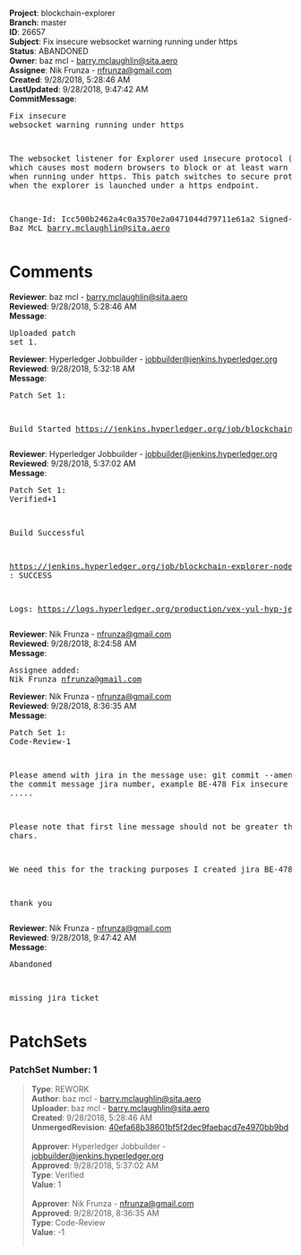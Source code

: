 <strong>Project</strong>: blockchain-explorer<br><strong>Branch</strong>: master<br><strong>ID</strong>: 26657<br><strong>Subject</strong>: Fix insecure websocket warning running under https<br><strong>Status</strong>: ABANDONED<br><strong>Owner</strong>: baz mcl - barry.mclaughlin@sita.aero<br><strong>Assignee</strong>: Nik Frunza - nfrunza@gmail.com<br><strong>Created</strong>: 9/28/2018, 5:28:46 AM<br><strong>LastUpdated</strong>: 9/28/2018, 9:47:42 AM<br><strong>CommitMessage</strong>:<br><pre>Fix insecure websocket warning running under https

The websocket listener for Explorer used insecure protocol (ws:)
which causes most modern browsers to block or at least warn as
insecure when running under https. This patch switches to secure
protocol (wss:) when the explorer is launched under a https endpoint.

Change-Id: Icc500b2462a4c0a3570e2a0471044d79711e61a2
Signed-off-by: Baz McL <barry.mclaughlin@sita.aero>
</pre><h1>Comments</h1><strong>Reviewer</strong>: baz mcl - barry.mclaughlin@sita.aero<br><strong>Reviewed</strong>: 9/28/2018, 5:28:46 AM<br><strong>Message</strong>: <pre>Uploaded patch set 1.</pre><strong>Reviewer</strong>: Hyperledger Jobbuilder - jobbuilder@jenkins.hyperledger.org<br><strong>Reviewed</strong>: 9/28/2018, 5:32:18 AM<br><strong>Message</strong>: <pre>Patch Set 1:

Build Started https://jenkins.hyperledger.org/job/blockchain-explorer-node6-verify-x86_64/486/</pre><strong>Reviewer</strong>: Hyperledger Jobbuilder - jobbuilder@jenkins.hyperledger.org<br><strong>Reviewed</strong>: 9/28/2018, 5:37:02 AM<br><strong>Message</strong>: <pre>Patch Set 1: Verified+1

Build Successful 

https://jenkins.hyperledger.org/job/blockchain-explorer-node6-verify-x86_64/486/ : SUCCESS

Logs: https://logs.hyperledger.org/production/vex-yul-hyp-jenkins-3/blockchain-explorer-node6-verify-x86_64/486</pre><strong>Reviewer</strong>: Nik Frunza - nfrunza@gmail.com<br><strong>Reviewed</strong>: 9/28/2018, 8:24:58 AM<br><strong>Message</strong>: <pre>Assignee added: Nik Frunza <nfrunza@gmail.com></pre><strong>Reviewer</strong>: Nik Frunza - nfrunza@gmail.com<br><strong>Reviewed</strong>: 9/28/2018, 8:36:35 AM<br><strong>Message</strong>: <pre>Patch Set 1: Code-Review-1

Please amend with jira in the message  use:
git commit --amend
Add in the commit message jira number, example
BE-478 Fix insecure websocket .....

Please note that first line message should not be greater than 50 chars.

We need this for the tracking purposes 
I created jira BE-478

thank you</pre><strong>Reviewer</strong>: Nik Frunza - nfrunza@gmail.com<br><strong>Reviewed</strong>: 9/28/2018, 9:47:42 AM<br><strong>Message</strong>: <pre>Abandoned

missing jira ticket</pre><h1>PatchSets</h1><h3>PatchSet Number: 1</h3><blockquote><strong>Type</strong>: REWORK<br><strong>Author</strong>: baz mcl - barry.mclaughlin@sita.aero<br><strong>Uploader</strong>: baz mcl - barry.mclaughlin@sita.aero<br><strong>Created</strong>: 9/28/2018, 5:28:46 AM<br><strong>UnmergedRevision</strong>: [40efa68b38601bf5f2dec9faebacd7e4970bb9bd](https://github.com/hyperledger-gerrit-archive/blockchain-explorer/commit/40efa68b38601bf5f2dec9faebacd7e4970bb9bd)<br><br><strong>Approver</strong>: Hyperledger Jobbuilder - jobbuilder@jenkins.hyperledger.org<br><strong>Approved</strong>: 9/28/2018, 5:37:02 AM<br><strong>Type</strong>: Verified<br><strong>Value</strong>: 1<br><br><strong>Approver</strong>: Nik Frunza - nfrunza@gmail.com<br><strong>Approved</strong>: 9/28/2018, 8:36:35 AM<br><strong>Type</strong>: Code-Review<br><strong>Value</strong>: -1<br><br></blockquote>